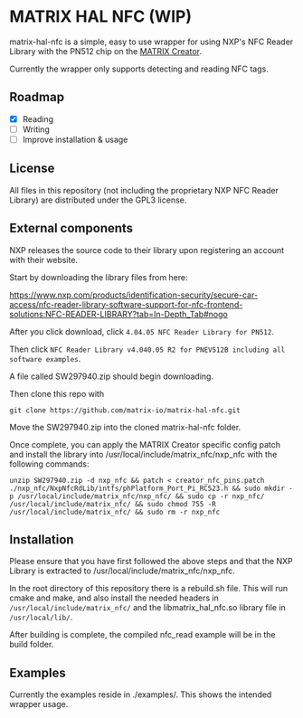 # MATRIX HAL NFC (WIP)

matrix-hal-nfc is a simple, easy to use wrapper for using NXP's NFC Reader Library with the PN512 chip on the [MATRIX Creator](https://matrix-io.github.io/matrix-documentation/matrix-creator/overview/).

Currently the wrapper only supports detecting and reading NFC tags.

## Roadmap
- [x] Reading
- [ ] Writing
- [ ] Improve installation & usage

## License

All files in this repository (not including the proprietary NXP NFC Reader Library) are distributed under the GPL3 license.

## External components

NXP releases the source code to their library upon registering an account with their website.

Start by downloading the library files from here:

https://www.nxp.com/products/identification-security/secure-car-access/nfc-reader-library-software-support-for-nfc-frontend-solutions:NFC-READER-LIBRARY?tab=In-Depth_Tab#nogo

After you click download, click `4.04.05 NFC Reader Library for PN512`.

Then click `NFC Reader Library v4.040.05 R2 for PNEV512B including all software examples`.

A file called SW297940.zip should begin downloading.

Then clone this repo with

```
git clone https://github.com/matrix-io/matrix-hal-nfc.git
```

Move the SW297940.zip into the cloned matrix-hal-nfc folder.

Once complete, you can apply the MATRIX Creator specific config patch and install the library into /usr/local/include/matrix_nfc/nxp_nfc with the following commands:

```
unzip SW297940.zip -d nxp_nfc && patch < creator_nfc_pins.patch ./nxp_nfc/NxpNfcRdLib/intfs/phPlatform_Port_Pi_RC523.h && sudo mkdir -p /usr/local/include/matrix_nfc/nxp_nfc/ && sudo cp -r nxp_nfc/ /usr/local/include/matrix_nfc/ && sudo chmod 755 -R /usr/local/include/matrix_nfc/ && sudo rm -r nxp_nfc
```

## Installation

Please ensure that you have first followed the above steps and that the NXP Library is extracted to /usr/local/include/matrix_nfc/nxp_nfc.

In the root directory of this repository there is a rebuild.sh file. This will run cmake and make, and also install the needed headers in `/usr/local/include/matrix_nfc/` and the libmatrix_hal_nfc.so library file in `/usr/local/lib/`.

After building is complete, the compiled nfc_read example will be in the build folder.

## Examples

Currently the examples reside in ./examples/. This shows the intended wrapper usage.

